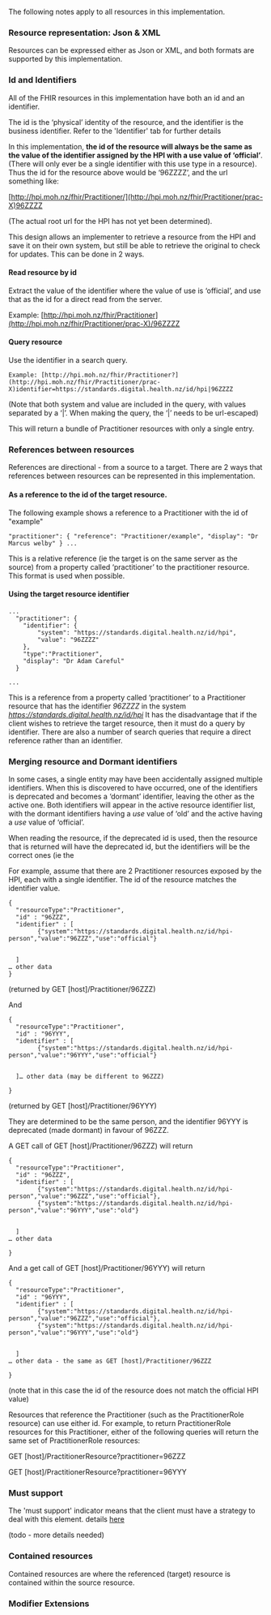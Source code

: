 

The following notes apply to all resources in this implementation.

<!--

### Key relationships between resources


<img style="width:900px; float:none" src="resources.png"/>



Note that the 2 'CreatedBy' references are to support the ability for end-users to create and modify PractitionerRole
resources (to ensure that they are updated by the organizations/people that created them). The other references are
the key 'structural' relationships with the PractitionerRole recording a Practitioner working for an Organization at
a Location.

-->


### Resource representation: Json & XML

Resources can be expressed either as Json or XML, and both formats are supported by this implementation.


### Id and Identifiers
  
All of the FHIR resources in this implementation have both an id and an identifier.

The id is the ‘physical’ identity of the resource, and the identifier is the business identifier. 
Refer to the 'Identifier' tab for further details


In this implementation, **the id of the resource will always be the same as the value of the identifier assigned by the HPI with a use value of ‘official’**. (There will only ever be a single identifier with this use type in a resource). Thus the id for the resource above would be ‘96ZZZZ’, and the url something like:

[http://hpi.moh.nz/fhir/Practitioner/](http://hpi.moh.nz/fhir/Practitioner/prac-X)96ZZZZ 

(The actual root url for the HPI has not yet been determined).

This design allows an implementer to retrieve a resource from the HPI and save it on their own system, but still be able to retrieve the original to check for updates. This can be done in 2 ways.


#### Read resource by id


Extract the value of the identifier where the value of use is ‘official’, and use that as the id for a direct read from the server. 

Example: [http://hpi.moh.nz/fhir/Practitioner](http://hpi.moh.nz/fhir/Practitioner/prac-X)/96ZZZZ


#### Query resource

Use the identifier in a search query. 


    Example: [http://hpi.moh.nz/fhir/Practitioner?](http://hpi.moh.nz/fhir/Practitioner/prac-X)identifier=https://standards.digital.health.nz/id/hpi|96ZZZZ


(Note that both system and value are included in the query, with values separated by a ‘|’. When making the query, the ‘|’ needs to be url-escaped)

This will return a bundle of Practitioner resources with only a single entry. 


### References between resources

References are directional - from a source to a target. There are 2 ways that references between resources can be represented in this implementation. 


#### As a reference to the id of the target resource. 

The following example shows a reference to a Practitioner with the id of "example"


``
"practitioner": {
"reference": "Practitioner/example",
"display": "Dr Marcus welby"
  }
...
``


This is a relative reference (ie the target is on the same server as the source) from a property called ‘practitioner’ to the practitioner resource. This format is used when possible.


#### Using the target resource identifier



```
...
  "practitioner": {
    "identifier": {
        "system": "https://standards.digital.health.nz/id/hpi",
        "value": "96ZZZZ"
    },
    "type":"Practitioner",
    "display": "Dr Adam Careful"
  }

...
```


This is a reference from a property called ‘practitioner’ to a Practitioner resource that has the identifier _96ZZZZ_ 
in the system _https://standards.digital.health.nz/id/hpi_  It has the disadvantage that if the client wishes to
retrieve the target resource, then it must do a query by identifier. There are also a number of search queries
that require a direct reference rather than an identifier.


### Merging resource and Dormant identifiers

In some cases, a single entity may have been accidentally assigned multiple identifiers. When this is discovered to have occurred, one of the identifiers is deprecated and becomes a ‘dormant’ identifier, leaving the other as the active one. Both identifiers will appear in the active resource identifier list, with the dormant identifiers having a _use_ value of ‘old’ and the active having a _use_ value of ‘official’. 

When reading the resource, if the deprecated id is used, then the resource that is returned will have the deprecated id, but the identifiers will be the correct ones (ie the 

For example, assume that there are 2 Practitioner resources exposed by the HPI, each with a single identifier. The id of the resource matches the identifier value.


```
{
  "resourceType":"Practitioner",
  "id" : "96ZZZ",
  "identifier" : [
        {"system":"https://standards.digital.health.nz/id/hpi-person","value":"96ZZZ","use":"official"}


  ]
… other data
}
```


(returned by GET [host]/Practitioner/96ZZZ)

And 


```
{
  "resourceType":"Practitioner",
  "id" : "96YYY",
  "identifier" : [
        {"system":"https://standards.digital.health.nz/id/hpi-person","value":"96YYY","use":"official"}


  ]… other data (may be different to 96ZZZ)

}
```


(returned by GET [host]/Practitioner/96YYY)

They are determined to be the same person, and the identifier 96YYY is deprecated (made dormant) in favour of 96ZZZ.

A GET call of GET [host]/Practitioner/96ZZZ) will return


```
{
  "resourceType":"Practitioner",
  "id" : "96ZZZ",
  "identifier" : [
        {"system":"https://standards.digital.health.nz/id/hpi-person","value":"96ZZZ","use":"official"},
        {"system":"https://standards.digital.health.nz/id/hpi-person","value":"96YYY","use":"old"}


  ]
… other data

}
```


And a get call of GET [host]/Practitioner/96YYY) will return


```
{
  "resourceType":"Practitioner",
  "id" : "96YYY",
  "identifier" : [
        {"system":"https://standards.digital.health.nz/id/hpi-person","value":"96ZZZ","use":"official"},
        {"system":"https://standards.digital.health.nz/id/hpi-person","value":"96YYY","use":"old"}


  ]
… other data - the same as GET [host]/Practitioner/96ZZZ

}
```


(note that in this case the id of the resource does not match the official HPI value)

Resources that reference the Practitioner (such as the PractitionerRole resource) can use either id. For example, to return PractitionerRole resources for this Practitioner, either of the following queries will return the same set of PractitionerRole resources:

GET [host]/PractitionerResource?practitioner=96ZZZ

GET [host]/PractitionerResource?practitioner=96YYY

### Must support

The 'must support' indicator means that the client must have a strategy to deal with this element. details [here](http://hl7.org/fhir/profiling.html#mustsupport)

(todo - more details needed)

### Contained resources

Contained resources are where the referenced (target) resource is contained within the source resource.


### Modifier Extensions

